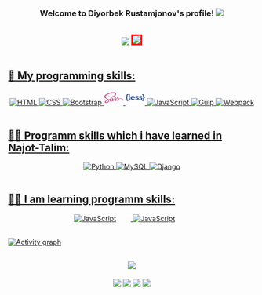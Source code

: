 <h3 align="center">
  Welcome to Diyorbek Rustamjonov's profile!
  <img src="https://media.giphy.com/media/hvRJCLFzcasrR4ia7z/giphy.gif" width="28">
</h3>
<br>
<div align="center">
  <a href="https://github.com/diyorbekrustamjonov">
  <img height="180em" src="https://github-readme-stats.vercel.app/api?username=diyorbekrustamjonov&show_icons=true&theme=dark&include_all_commits=true&count_private=true"/>
  <img height="180em" style="border:3px solid red;"src="https://github-readme-stats.vercel.app/api/top-langs/?username=diyorbekrustamjonov&layout=compact&langs_count=7&theme=dark"/>
</div>

<br>
  
## 🤹 My programming skills:
<div style="display: inline_block" align="center">
  <img alt="HTML" height="30" width="40" src="https://cdn.jsdelivr.net/gh/devicons/devicon/icons/html5/html5-original.svg">
  
  <img alt="CSS" height="30" width="40" src="https://cdn.jsdelivr.net/gh/devicons/devicon/icons/css3/css3-original.svg">
  
  <img alt="Bootstrap" height="30" width="40" src="https://cdn.jsdelivr.net/gh/devicons/devicon/icons/bootstrap/bootstrap-original.svg">
  
  <img  alt="SASS" height="30" width="40" src="https://github.com/devicons/devicon/blob/v2.14.0/icons/sass/sass-original.svg">
  
  <img alt="SCSS" height="30" width="40" src="https://github.com/devicons/devicon/blob/v2.14.0/icons/less/less-plain-wordmark.svg">
  
  <img alt="JavaScript" height="30" width="40" src="https://cdn.jsdelivr.net/gh/devicons/devicon/icons/javascript/javascript-original.svg">
  
  <img alt="Gulp" height="30" width="40" src="https://cdn.jsdelivr.net/gh/devicons/devicon/icons/gulp/gulp-plain.svg">
  
  <img alt="Webpack" height="30" width="40" src="https://cdn.jsdelivr.net/gh/devicons/devicon/icons/webpack/webpack-original.svg">
  
</div>

<br>

## 👨‍💻 Programm skills which i have learned in Najot-Talim:  

<div align="center">
  <img alt="Python" height="30" width="40" src="https://cdn.jsdelivr.net/gh/devicons/devicon/icons/python/python-original.svg">
  
  <img alt="MySQL" height="30" width="40" src="https://cdn.jsdelivr.net/gh/devicons/devicon/icons/mysql/mysql-original.svg">
  
  <img alt="Django" height="30" width="40" src="https://cdn.jsdelivr.net/gh/devicons/devicon/icons/django/django-original.svg">
</div>

<br>
  
## 👨‍💻 I am learning programm skills:
<div style="display: inline_block" align="center">
  <img alt="JavaScript" height="30" width="40" style="margin-right: 30px;" src="https://cdn.jsdelivr.net/gh/devicons/devicon/icons/javascript/javascript-original.svg">
  <img alt="JavaScript" height="30" width="40" style="margin-right: 30px;" src="https://cdn.jsdelivr.net/gh/devicons/devicon/icons/react/react-original.svg">
</div>
  
<br>
  
[![Activity graph](https://activity-graph.herokuapp.com/graph?username=ShoAbdurahmon&bg_color=000000&color=36bcf7&line=36bcf7&point=ffffff&area=true&hide_border=true)](https://github.com/diyorbekrustamjonov)

<br>
  
<div align="center">
  <img src="https://raw.githubusercontent.com/ShoAbdurahmon/ShoAbdurahmon/output/github-contribution-grid-snake.svg" />
</div>

<br>  

<div align="center"> 
  <a href="https://www.youtube.com/channel/UCuqyDwL24mdZ0gqy6jXKL8g" target="_blank"><img src="https://img.shields.io/badge/YouTube-FF0000?style=for-the-badge&logo=youtube&logoColor=white" target="_blank"></a>
  <a href="https://www.linkedin.com/in/diyorbek-rustamjonov-9105b5219/" target="_blank"><img src="https://img.shields.io/badge/-LinkedIn-%230077B5?style=for-the-badge&logo=linkedin&logoColor=white" target="_blank"></a> 
  <a href = "mailto:drustamjonov0919@gmail.com"><img src="https://img.shields.io/badge/-Gmail-%23333?style=for-the-badge&logo=gmail&logoColor=white" target="_blank"></a>
  <a href = "https://leetcode.com/diyorbekrustamjonov/"><img src="https://img.shields.io/badge/-LeetCode-%23000?style=for-the-badge&logo=LeetCode&logoColor=white" target="_blank"></a>
</div>


